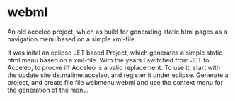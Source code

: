 # webml
An old acceleo project, which as build for generating static html pages as a navigation menu based on a 
simple xml-file. 

It was inital an eclipse JET based Project, which generates a simple static html menu based on a xml-file. 
With the years I switched from JET to Acceleo, to proove iff Acceleo is a valid replacement. To use it, 
start with the update site de.malime.acceleo, and register it under eclipse. Generate a project, and create file 
file webmenu.webml and use the context menu for the generation of the menu.
